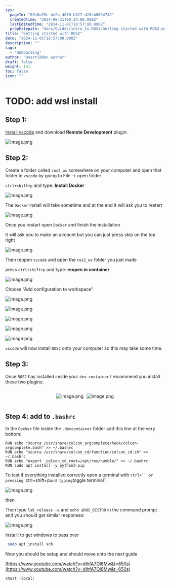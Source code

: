 ```yaml
---
sys:
  pageId: "89e0a78c-4e2b-4070-b327-d28cb0694742"
  createdTime: "2024-08-21T00:24:00.000Z"
  lastEditedTime: "2024-11-01T18:57:00.000Z"
  propFilepath: "docs/Guides/intro_to_ROS2/Getting started with ROS2.md"
title: "Getting started with ROS2"
date: "2024-11-01T18:57:00.000Z"
description: ""
tags:
  - "Onboarding"
author: "Overridden author"
draft: false
weight: 141
toc: false
icon: ""
---
```


# TODO: add wsl install

## Step 1:

[Install vscode](https://code.visualstudio.com/download) and download **Remote Development** plugin:

![image.png](https://prod-files-secure.s3.us-west-2.amazonaws.com/d518164a-d88e-44d1-a4ee-3adb3bd8bce0/efb52993-1881-4a40-b95e-6f020334f022/image.png?X-Amz-Algorithm=AWS4-HMAC-SHA256&X-Amz-Content-Sha256=UNSIGNED-PAYLOAD&X-Amz-Credential=ASIAZI2LB466ZWYSQBCL%2F20250315%2Fus-west-2%2Fs3%2Faws4_request&X-Amz-Date=20250315T100728Z&X-Amz-Expires=3600&X-Amz-Security-Token=IQoJb3JpZ2luX2VjELr%2F%2F%2F%2F%2F%2F%2F%2F%2F%2FwEaCXVzLXdlc3QtMiJHMEUCIB24e34roXrZ8RMjLHVDssqv%2FxMqAhDZWXJUBX%2BlXU03AiEA8oFZe0mHJTY3X1j3OiYBKEAYZyxyo7HiMho0pHwHQXMq%2FwMIExAAGgw2Mzc0MjMxODM4MDUiDKPFushnzCFRSHni%2ByrcA23XBps83PiyCPHI0eKoepO3FIM1UjEZHbG2LiqKeJ8PZmoJKwLSsPqd8yHJt8ZtqdMvUSTKE6rPHowL32wqVtjV4sllomV17PnfbLFAsqSkyx7yrG9A7APVjLPf9SDLmq6%2BJKsnSwhIDfQ3fxuIhOJ4QunAL5y8G6uHxPEjfQP3TRy51o5KpLQVW8OQUzdQ67lTY%2F%2Bz1Ciw29BUSmtH0Pa50kXye0ZORZ%2FkFEA1ypNQOX9Gy3oNNHPbNFynSN7ZlukSH7ekveLjHDQogkqCDmzGz3a2JjDZxxB8nQnrsXViZNaQ8YJwoZw6ffH%2BkZL4tkVF3VKfb%2FJokUbJ63iWJqCKrvYtf%2FnW7TVUvosvW0E%2FM1z%2FUrTevpvdPgx%2BzsRl9ZDdL%2Fv1icqaAF1bYXnYKQkKM2iS4m90af56%2BHUHkVD1Cd6yOCvPuUOAwc4GK5q3pYbnxgpv4kTn5%2FbVogUc2hTYKyppQeUHH2%2BUNhycIiLyM9TBzWz93kogvGe8vmpZDgYxquKp3NG9ciMfuHIUsfaRpKCXWaAq6xfLaoq97ftwt8Q83ymwkv%2Ba5%2BJvXGSIQUX0qFU0PRMzpSX3jZT5tCDQB%2FQCrVAzeR4OjDJAaCa3ONT4DtzwZ1%2Fi7lcSMOaW1b4GOqUB%2Bdjy1SCdREYRi6bg1rpaP0VEpvsH%2FKF1eWCPleQaSRgXNPk8ga9rhexU%2BG2LJ%2FvvcF9zi%2Bp0fXpRE6JdRfP18FRFen6P6QeRTVUg0HCQ9STsopXJdhPwTAooT5%2BHtF7FiNRnhDsrLjMwMGrUuX2JaRetzgGKxQI8hNQWywBE%2F6b%2F9ipGRVj%2BMEw2ZM6gujJvnNh1xbTNT5%2FcvVphGPOUDX4g%2BIOw&X-Amz-Signature=bdc4f3364773bcb5f9f709d79ca979e46554af7143bdf64076975f2e6e8edfaf&X-Amz-SignedHeaders=host&x-id=GetObject)

## Step 2:

Create a folder called `ros2_ws` somewhere on your computer and open that folder in `vscode` by going to File → open folder 

`ctrl+shift+p` and type: **Install Docker**

![image.png](https://prod-files-secure.s3.us-west-2.amazonaws.com/d518164a-d88e-44d1-a4ee-3adb3bd8bce0/2269dc0e-1cd5-47ff-bceb-c04ad9b2eab0/image.png?X-Amz-Algorithm=AWS4-HMAC-SHA256&X-Amz-Content-Sha256=UNSIGNED-PAYLOAD&X-Amz-Credential=ASIAZI2LB466ZWYSQBCL%2F20250315%2Fus-west-2%2Fs3%2Faws4_request&X-Amz-Date=20250315T100728Z&X-Amz-Expires=3600&X-Amz-Security-Token=IQoJb3JpZ2luX2VjELr%2F%2F%2F%2F%2F%2F%2F%2F%2F%2FwEaCXVzLXdlc3QtMiJHMEUCIB24e34roXrZ8RMjLHVDssqv%2FxMqAhDZWXJUBX%2BlXU03AiEA8oFZe0mHJTY3X1j3OiYBKEAYZyxyo7HiMho0pHwHQXMq%2FwMIExAAGgw2Mzc0MjMxODM4MDUiDKPFushnzCFRSHni%2ByrcA23XBps83PiyCPHI0eKoepO3FIM1UjEZHbG2LiqKeJ8PZmoJKwLSsPqd8yHJt8ZtqdMvUSTKE6rPHowL32wqVtjV4sllomV17PnfbLFAsqSkyx7yrG9A7APVjLPf9SDLmq6%2BJKsnSwhIDfQ3fxuIhOJ4QunAL5y8G6uHxPEjfQP3TRy51o5KpLQVW8OQUzdQ67lTY%2F%2Bz1Ciw29BUSmtH0Pa50kXye0ZORZ%2FkFEA1ypNQOX9Gy3oNNHPbNFynSN7ZlukSH7ekveLjHDQogkqCDmzGz3a2JjDZxxB8nQnrsXViZNaQ8YJwoZw6ffH%2BkZL4tkVF3VKfb%2FJokUbJ63iWJqCKrvYtf%2FnW7TVUvosvW0E%2FM1z%2FUrTevpvdPgx%2BzsRl9ZDdL%2Fv1icqaAF1bYXnYKQkKM2iS4m90af56%2BHUHkVD1Cd6yOCvPuUOAwc4GK5q3pYbnxgpv4kTn5%2FbVogUc2hTYKyppQeUHH2%2BUNhycIiLyM9TBzWz93kogvGe8vmpZDgYxquKp3NG9ciMfuHIUsfaRpKCXWaAq6xfLaoq97ftwt8Q83ymwkv%2Ba5%2BJvXGSIQUX0qFU0PRMzpSX3jZT5tCDQB%2FQCrVAzeR4OjDJAaCa3ONT4DtzwZ1%2Fi7lcSMOaW1b4GOqUB%2Bdjy1SCdREYRi6bg1rpaP0VEpvsH%2FKF1eWCPleQaSRgXNPk8ga9rhexU%2BG2LJ%2FvvcF9zi%2Bp0fXpRE6JdRfP18FRFen6P6QeRTVUg0HCQ9STsopXJdhPwTAooT5%2BHtF7FiNRnhDsrLjMwMGrUuX2JaRetzgGKxQI8hNQWywBE%2F6b%2F9ipGRVj%2BMEw2ZM6gujJvnNh1xbTNT5%2FcvVphGPOUDX4g%2BIOw&X-Amz-Signature=da19c329dc8fe8d71ae946ab03aac02c783d3f9196d1ed9cb65176b9329f495b&X-Amz-SignedHeaders=host&x-id=GetObject)

The `Docker` install will take sometime and at the end it will ask you to restart

![image.png](https://prod-files-secure.s3.us-west-2.amazonaws.com/d518164a-d88e-44d1-a4ee-3adb3bd8bce0/ed233f78-be33-4b1f-b89c-9c346c0e961e/image.png?X-Amz-Algorithm=AWS4-HMAC-SHA256&X-Amz-Content-Sha256=UNSIGNED-PAYLOAD&X-Amz-Credential=ASIAZI2LB466ZWYSQBCL%2F20250315%2Fus-west-2%2Fs3%2Faws4_request&X-Amz-Date=20250315T100728Z&X-Amz-Expires=3600&X-Amz-Security-Token=IQoJb3JpZ2luX2VjELr%2F%2F%2F%2F%2F%2F%2F%2F%2F%2FwEaCXVzLXdlc3QtMiJHMEUCIB24e34roXrZ8RMjLHVDssqv%2FxMqAhDZWXJUBX%2BlXU03AiEA8oFZe0mHJTY3X1j3OiYBKEAYZyxyo7HiMho0pHwHQXMq%2FwMIExAAGgw2Mzc0MjMxODM4MDUiDKPFushnzCFRSHni%2ByrcA23XBps83PiyCPHI0eKoepO3FIM1UjEZHbG2LiqKeJ8PZmoJKwLSsPqd8yHJt8ZtqdMvUSTKE6rPHowL32wqVtjV4sllomV17PnfbLFAsqSkyx7yrG9A7APVjLPf9SDLmq6%2BJKsnSwhIDfQ3fxuIhOJ4QunAL5y8G6uHxPEjfQP3TRy51o5KpLQVW8OQUzdQ67lTY%2F%2Bz1Ciw29BUSmtH0Pa50kXye0ZORZ%2FkFEA1ypNQOX9Gy3oNNHPbNFynSN7ZlukSH7ekveLjHDQogkqCDmzGz3a2JjDZxxB8nQnrsXViZNaQ8YJwoZw6ffH%2BkZL4tkVF3VKfb%2FJokUbJ63iWJqCKrvYtf%2FnW7TVUvosvW0E%2FM1z%2FUrTevpvdPgx%2BzsRl9ZDdL%2Fv1icqaAF1bYXnYKQkKM2iS4m90af56%2BHUHkVD1Cd6yOCvPuUOAwc4GK5q3pYbnxgpv4kTn5%2FbVogUc2hTYKyppQeUHH2%2BUNhycIiLyM9TBzWz93kogvGe8vmpZDgYxquKp3NG9ciMfuHIUsfaRpKCXWaAq6xfLaoq97ftwt8Q83ymwkv%2Ba5%2BJvXGSIQUX0qFU0PRMzpSX3jZT5tCDQB%2FQCrVAzeR4OjDJAaCa3ONT4DtzwZ1%2Fi7lcSMOaW1b4GOqUB%2Bdjy1SCdREYRi6bg1rpaP0VEpvsH%2FKF1eWCPleQaSRgXNPk8ga9rhexU%2BG2LJ%2FvvcF9zi%2Bp0fXpRE6JdRfP18FRFen6P6QeRTVUg0HCQ9STsopXJdhPwTAooT5%2BHtF7FiNRnhDsrLjMwMGrUuX2JaRetzgGKxQI8hNQWywBE%2F6b%2F9ipGRVj%2BMEw2ZM6gujJvnNh1xbTNT5%2FcvVphGPOUDX4g%2BIOw&X-Amz-Signature=ffe9ab7294ba808b044783584a71d04dbf96853a5d2c2e23cdff54c05b356005&X-Amz-SignedHeaders=host&x-id=GetObject)

Once you restart open `Docker` and finish the installation

It will ask you to make an account but you can just press skip on the top right

![image.png](https://prod-files-secure.s3.us-west-2.amazonaws.com/d518164a-d88e-44d1-a4ee-3adb3bd8bce0/21010ad9-1659-4fd9-9f59-9932a09b2a3d/image.png?X-Amz-Algorithm=AWS4-HMAC-SHA256&X-Amz-Content-Sha256=UNSIGNED-PAYLOAD&X-Amz-Credential=ASIAZI2LB466ZWYSQBCL%2F20250315%2Fus-west-2%2Fs3%2Faws4_request&X-Amz-Date=20250315T100728Z&X-Amz-Expires=3600&X-Amz-Security-Token=IQoJb3JpZ2luX2VjELr%2F%2F%2F%2F%2F%2F%2F%2F%2F%2FwEaCXVzLXdlc3QtMiJHMEUCIB24e34roXrZ8RMjLHVDssqv%2FxMqAhDZWXJUBX%2BlXU03AiEA8oFZe0mHJTY3X1j3OiYBKEAYZyxyo7HiMho0pHwHQXMq%2FwMIExAAGgw2Mzc0MjMxODM4MDUiDKPFushnzCFRSHni%2ByrcA23XBps83PiyCPHI0eKoepO3FIM1UjEZHbG2LiqKeJ8PZmoJKwLSsPqd8yHJt8ZtqdMvUSTKE6rPHowL32wqVtjV4sllomV17PnfbLFAsqSkyx7yrG9A7APVjLPf9SDLmq6%2BJKsnSwhIDfQ3fxuIhOJ4QunAL5y8G6uHxPEjfQP3TRy51o5KpLQVW8OQUzdQ67lTY%2F%2Bz1Ciw29BUSmtH0Pa50kXye0ZORZ%2FkFEA1ypNQOX9Gy3oNNHPbNFynSN7ZlukSH7ekveLjHDQogkqCDmzGz3a2JjDZxxB8nQnrsXViZNaQ8YJwoZw6ffH%2BkZL4tkVF3VKfb%2FJokUbJ63iWJqCKrvYtf%2FnW7TVUvosvW0E%2FM1z%2FUrTevpvdPgx%2BzsRl9ZDdL%2Fv1icqaAF1bYXnYKQkKM2iS4m90af56%2BHUHkVD1Cd6yOCvPuUOAwc4GK5q3pYbnxgpv4kTn5%2FbVogUc2hTYKyppQeUHH2%2BUNhycIiLyM9TBzWz93kogvGe8vmpZDgYxquKp3NG9ciMfuHIUsfaRpKCXWaAq6xfLaoq97ftwt8Q83ymwkv%2Ba5%2BJvXGSIQUX0qFU0PRMzpSX3jZT5tCDQB%2FQCrVAzeR4OjDJAaCa3ONT4DtzwZ1%2Fi7lcSMOaW1b4GOqUB%2Bdjy1SCdREYRi6bg1rpaP0VEpvsH%2FKF1eWCPleQaSRgXNPk8ga9rhexU%2BG2LJ%2FvvcF9zi%2Bp0fXpRE6JdRfP18FRFen6P6QeRTVUg0HCQ9STsopXJdhPwTAooT5%2BHtF7FiNRnhDsrLjMwMGrUuX2JaRetzgGKxQI8hNQWywBE%2F6b%2F9ipGRVj%2BMEw2ZM6gujJvnNh1xbTNT5%2FcvVphGPOUDX4g%2BIOw&X-Amz-Signature=e8f1e2d3a112cec0bfca817033fa67090ab2c461e3b93814840656ea83e9c8ca&X-Amz-SignedHeaders=host&x-id=GetObject)

Then reopen `vscode` and open the `ros2_ws` folder you just made

press `ctrl+shift+p` and type: **reopen in container**

![image.png](https://prod-files-secure.s3.us-west-2.amazonaws.com/d518164a-d88e-44d1-a4ee-3adb3bd8bce0/4e93b8c2-41ad-488c-8095-c74205196118/image.png?X-Amz-Algorithm=AWS4-HMAC-SHA256&X-Amz-Content-Sha256=UNSIGNED-PAYLOAD&X-Amz-Credential=ASIAZI2LB466ZWYSQBCL%2F20250315%2Fus-west-2%2Fs3%2Faws4_request&X-Amz-Date=20250315T100728Z&X-Amz-Expires=3600&X-Amz-Security-Token=IQoJb3JpZ2luX2VjELr%2F%2F%2F%2F%2F%2F%2F%2F%2F%2FwEaCXVzLXdlc3QtMiJHMEUCIB24e34roXrZ8RMjLHVDssqv%2FxMqAhDZWXJUBX%2BlXU03AiEA8oFZe0mHJTY3X1j3OiYBKEAYZyxyo7HiMho0pHwHQXMq%2FwMIExAAGgw2Mzc0MjMxODM4MDUiDKPFushnzCFRSHni%2ByrcA23XBps83PiyCPHI0eKoepO3FIM1UjEZHbG2LiqKeJ8PZmoJKwLSsPqd8yHJt8ZtqdMvUSTKE6rPHowL32wqVtjV4sllomV17PnfbLFAsqSkyx7yrG9A7APVjLPf9SDLmq6%2BJKsnSwhIDfQ3fxuIhOJ4QunAL5y8G6uHxPEjfQP3TRy51o5KpLQVW8OQUzdQ67lTY%2F%2Bz1Ciw29BUSmtH0Pa50kXye0ZORZ%2FkFEA1ypNQOX9Gy3oNNHPbNFynSN7ZlukSH7ekveLjHDQogkqCDmzGz3a2JjDZxxB8nQnrsXViZNaQ8YJwoZw6ffH%2BkZL4tkVF3VKfb%2FJokUbJ63iWJqCKrvYtf%2FnW7TVUvosvW0E%2FM1z%2FUrTevpvdPgx%2BzsRl9ZDdL%2Fv1icqaAF1bYXnYKQkKM2iS4m90af56%2BHUHkVD1Cd6yOCvPuUOAwc4GK5q3pYbnxgpv4kTn5%2FbVogUc2hTYKyppQeUHH2%2BUNhycIiLyM9TBzWz93kogvGe8vmpZDgYxquKp3NG9ciMfuHIUsfaRpKCXWaAq6xfLaoq97ftwt8Q83ymwkv%2Ba5%2BJvXGSIQUX0qFU0PRMzpSX3jZT5tCDQB%2FQCrVAzeR4OjDJAaCa3ONT4DtzwZ1%2Fi7lcSMOaW1b4GOqUB%2Bdjy1SCdREYRi6bg1rpaP0VEpvsH%2FKF1eWCPleQaSRgXNPk8ga9rhexU%2BG2LJ%2FvvcF9zi%2Bp0fXpRE6JdRfP18FRFen6P6QeRTVUg0HCQ9STsopXJdhPwTAooT5%2BHtF7FiNRnhDsrLjMwMGrUuX2JaRetzgGKxQI8hNQWywBE%2F6b%2F9ipGRVj%2BMEw2ZM6gujJvnNh1xbTNT5%2FcvVphGPOUDX4g%2BIOw&X-Amz-Signature=78b131ade07acc68732294138b4460acd3b9daf0cf0953ed5b3be45b132be3c1&X-Amz-SignedHeaders=host&x-id=GetObject)

Choose “Add configuration to workspace”

![image.png](https://prod-files-secure.s3.us-west-2.amazonaws.com/d518164a-d88e-44d1-a4ee-3adb3bd8bce0/9560b282-5060-4989-ba37-97e7b2c22476/image.png?X-Amz-Algorithm=AWS4-HMAC-SHA256&X-Amz-Content-Sha256=UNSIGNED-PAYLOAD&X-Amz-Credential=ASIAZI2LB466ZWYSQBCL%2F20250315%2Fus-west-2%2Fs3%2Faws4_request&X-Amz-Date=20250315T100728Z&X-Amz-Expires=3600&X-Amz-Security-Token=IQoJb3JpZ2luX2VjELr%2F%2F%2F%2F%2F%2F%2F%2F%2F%2FwEaCXVzLXdlc3QtMiJHMEUCIB24e34roXrZ8RMjLHVDssqv%2FxMqAhDZWXJUBX%2BlXU03AiEA8oFZe0mHJTY3X1j3OiYBKEAYZyxyo7HiMho0pHwHQXMq%2FwMIExAAGgw2Mzc0MjMxODM4MDUiDKPFushnzCFRSHni%2ByrcA23XBps83PiyCPHI0eKoepO3FIM1UjEZHbG2LiqKeJ8PZmoJKwLSsPqd8yHJt8ZtqdMvUSTKE6rPHowL32wqVtjV4sllomV17PnfbLFAsqSkyx7yrG9A7APVjLPf9SDLmq6%2BJKsnSwhIDfQ3fxuIhOJ4QunAL5y8G6uHxPEjfQP3TRy51o5KpLQVW8OQUzdQ67lTY%2F%2Bz1Ciw29BUSmtH0Pa50kXye0ZORZ%2FkFEA1ypNQOX9Gy3oNNHPbNFynSN7ZlukSH7ekveLjHDQogkqCDmzGz3a2JjDZxxB8nQnrsXViZNaQ8YJwoZw6ffH%2BkZL4tkVF3VKfb%2FJokUbJ63iWJqCKrvYtf%2FnW7TVUvosvW0E%2FM1z%2FUrTevpvdPgx%2BzsRl9ZDdL%2Fv1icqaAF1bYXnYKQkKM2iS4m90af56%2BHUHkVD1Cd6yOCvPuUOAwc4GK5q3pYbnxgpv4kTn5%2FbVogUc2hTYKyppQeUHH2%2BUNhycIiLyM9TBzWz93kogvGe8vmpZDgYxquKp3NG9ciMfuHIUsfaRpKCXWaAq6xfLaoq97ftwt8Q83ymwkv%2Ba5%2BJvXGSIQUX0qFU0PRMzpSX3jZT5tCDQB%2FQCrVAzeR4OjDJAaCa3ONT4DtzwZ1%2Fi7lcSMOaW1b4GOqUB%2Bdjy1SCdREYRi6bg1rpaP0VEpvsH%2FKF1eWCPleQaSRgXNPk8ga9rhexU%2BG2LJ%2FvvcF9zi%2Bp0fXpRE6JdRfP18FRFen6P6QeRTVUg0HCQ9STsopXJdhPwTAooT5%2BHtF7FiNRnhDsrLjMwMGrUuX2JaRetzgGKxQI8hNQWywBE%2F6b%2F9ipGRVj%2BMEw2ZM6gujJvnNh1xbTNT5%2FcvVphGPOUDX4g%2BIOw&X-Amz-Signature=326171c0f1410b1e94235d587ee8cf42465f5e2cceb32efda304515b0773447e&X-Amz-SignedHeaders=host&x-id=GetObject)

![image.png](https://prod-files-secure.s3.us-west-2.amazonaws.com/d518164a-d88e-44d1-a4ee-3adb3bd8bce0/2ee63f81-886b-48e8-a553-dc6e5eac99e4/image.png?X-Amz-Algorithm=AWS4-HMAC-SHA256&X-Amz-Content-Sha256=UNSIGNED-PAYLOAD&X-Amz-Credential=ASIAZI2LB466ZWYSQBCL%2F20250315%2Fus-west-2%2Fs3%2Faws4_request&X-Amz-Date=20250315T100728Z&X-Amz-Expires=3600&X-Amz-Security-Token=IQoJb3JpZ2luX2VjELr%2F%2F%2F%2F%2F%2F%2F%2F%2F%2FwEaCXVzLXdlc3QtMiJHMEUCIB24e34roXrZ8RMjLHVDssqv%2FxMqAhDZWXJUBX%2BlXU03AiEA8oFZe0mHJTY3X1j3OiYBKEAYZyxyo7HiMho0pHwHQXMq%2FwMIExAAGgw2Mzc0MjMxODM4MDUiDKPFushnzCFRSHni%2ByrcA23XBps83PiyCPHI0eKoepO3FIM1UjEZHbG2LiqKeJ8PZmoJKwLSsPqd8yHJt8ZtqdMvUSTKE6rPHowL32wqVtjV4sllomV17PnfbLFAsqSkyx7yrG9A7APVjLPf9SDLmq6%2BJKsnSwhIDfQ3fxuIhOJ4QunAL5y8G6uHxPEjfQP3TRy51o5KpLQVW8OQUzdQ67lTY%2F%2Bz1Ciw29BUSmtH0Pa50kXye0ZORZ%2FkFEA1ypNQOX9Gy3oNNHPbNFynSN7ZlukSH7ekveLjHDQogkqCDmzGz3a2JjDZxxB8nQnrsXViZNaQ8YJwoZw6ffH%2BkZL4tkVF3VKfb%2FJokUbJ63iWJqCKrvYtf%2FnW7TVUvosvW0E%2FM1z%2FUrTevpvdPgx%2BzsRl9ZDdL%2Fv1icqaAF1bYXnYKQkKM2iS4m90af56%2BHUHkVD1Cd6yOCvPuUOAwc4GK5q3pYbnxgpv4kTn5%2FbVogUc2hTYKyppQeUHH2%2BUNhycIiLyM9TBzWz93kogvGe8vmpZDgYxquKp3NG9ciMfuHIUsfaRpKCXWaAq6xfLaoq97ftwt8Q83ymwkv%2Ba5%2BJvXGSIQUX0qFU0PRMzpSX3jZT5tCDQB%2FQCrVAzeR4OjDJAaCa3ONT4DtzwZ1%2Fi7lcSMOaW1b4GOqUB%2Bdjy1SCdREYRi6bg1rpaP0VEpvsH%2FKF1eWCPleQaSRgXNPk8ga9rhexU%2BG2LJ%2FvvcF9zi%2Bp0fXpRE6JdRfP18FRFen6P6QeRTVUg0HCQ9STsopXJdhPwTAooT5%2BHtF7FiNRnhDsrLjMwMGrUuX2JaRetzgGKxQI8hNQWywBE%2F6b%2F9ipGRVj%2BMEw2ZM6gujJvnNh1xbTNT5%2FcvVphGPOUDX4g%2BIOw&X-Amz-Signature=251a81d02f52be7a8a530797e87d61b7d37784fb18d4271c27bbe378065fc0a8&X-Amz-SignedHeaders=host&x-id=GetObject)

![image.png](https://prod-files-secure.s3.us-west-2.amazonaws.com/d518164a-d88e-44d1-a4ee-3adb3bd8bce0/ae1580b2-b048-407e-aed9-b584224a7a04/image.png?X-Amz-Algorithm=AWS4-HMAC-SHA256&X-Amz-Content-Sha256=UNSIGNED-PAYLOAD&X-Amz-Credential=ASIAZI2LB466ZWYSQBCL%2F20250315%2Fus-west-2%2Fs3%2Faws4_request&X-Amz-Date=20250315T100728Z&X-Amz-Expires=3600&X-Amz-Security-Token=IQoJb3JpZ2luX2VjELr%2F%2F%2F%2F%2F%2F%2F%2F%2F%2FwEaCXVzLXdlc3QtMiJHMEUCIB24e34roXrZ8RMjLHVDssqv%2FxMqAhDZWXJUBX%2BlXU03AiEA8oFZe0mHJTY3X1j3OiYBKEAYZyxyo7HiMho0pHwHQXMq%2FwMIExAAGgw2Mzc0MjMxODM4MDUiDKPFushnzCFRSHni%2ByrcA23XBps83PiyCPHI0eKoepO3FIM1UjEZHbG2LiqKeJ8PZmoJKwLSsPqd8yHJt8ZtqdMvUSTKE6rPHowL32wqVtjV4sllomV17PnfbLFAsqSkyx7yrG9A7APVjLPf9SDLmq6%2BJKsnSwhIDfQ3fxuIhOJ4QunAL5y8G6uHxPEjfQP3TRy51o5KpLQVW8OQUzdQ67lTY%2F%2Bz1Ciw29BUSmtH0Pa50kXye0ZORZ%2FkFEA1ypNQOX9Gy3oNNHPbNFynSN7ZlukSH7ekveLjHDQogkqCDmzGz3a2JjDZxxB8nQnrsXViZNaQ8YJwoZw6ffH%2BkZL4tkVF3VKfb%2FJokUbJ63iWJqCKrvYtf%2FnW7TVUvosvW0E%2FM1z%2FUrTevpvdPgx%2BzsRl9ZDdL%2Fv1icqaAF1bYXnYKQkKM2iS4m90af56%2BHUHkVD1Cd6yOCvPuUOAwc4GK5q3pYbnxgpv4kTn5%2FbVogUc2hTYKyppQeUHH2%2BUNhycIiLyM9TBzWz93kogvGe8vmpZDgYxquKp3NG9ciMfuHIUsfaRpKCXWaAq6xfLaoq97ftwt8Q83ymwkv%2Ba5%2BJvXGSIQUX0qFU0PRMzpSX3jZT5tCDQB%2FQCrVAzeR4OjDJAaCa3ONT4DtzwZ1%2Fi7lcSMOaW1b4GOqUB%2Bdjy1SCdREYRi6bg1rpaP0VEpvsH%2FKF1eWCPleQaSRgXNPk8ga9rhexU%2BG2LJ%2FvvcF9zi%2Bp0fXpRE6JdRfP18FRFen6P6QeRTVUg0HCQ9STsopXJdhPwTAooT5%2BHtF7FiNRnhDsrLjMwMGrUuX2JaRetzgGKxQI8hNQWywBE%2F6b%2F9ipGRVj%2BMEw2ZM6gujJvnNh1xbTNT5%2FcvVphGPOUDX4g%2BIOw&X-Amz-Signature=b86d27faffe825107ef23e7b1278783d71ad20154bf62a23b2555899d25e5803&X-Amz-SignedHeaders=host&x-id=GetObject)

![image.png](https://prod-files-secure.s3.us-west-2.amazonaws.com/d518164a-d88e-44d1-a4ee-3adb3bd8bce0/53255b28-f75e-430f-b9e3-c0ac8577e42b/image.png?X-Amz-Algorithm=AWS4-HMAC-SHA256&X-Amz-Content-Sha256=UNSIGNED-PAYLOAD&X-Amz-Credential=ASIAZI2LB466ZWYSQBCL%2F20250315%2Fus-west-2%2Fs3%2Faws4_request&X-Amz-Date=20250315T100728Z&X-Amz-Expires=3600&X-Amz-Security-Token=IQoJb3JpZ2luX2VjELr%2F%2F%2F%2F%2F%2F%2F%2F%2F%2FwEaCXVzLXdlc3QtMiJHMEUCIB24e34roXrZ8RMjLHVDssqv%2FxMqAhDZWXJUBX%2BlXU03AiEA8oFZe0mHJTY3X1j3OiYBKEAYZyxyo7HiMho0pHwHQXMq%2FwMIExAAGgw2Mzc0MjMxODM4MDUiDKPFushnzCFRSHni%2ByrcA23XBps83PiyCPHI0eKoepO3FIM1UjEZHbG2LiqKeJ8PZmoJKwLSsPqd8yHJt8ZtqdMvUSTKE6rPHowL32wqVtjV4sllomV17PnfbLFAsqSkyx7yrG9A7APVjLPf9SDLmq6%2BJKsnSwhIDfQ3fxuIhOJ4QunAL5y8G6uHxPEjfQP3TRy51o5KpLQVW8OQUzdQ67lTY%2F%2Bz1Ciw29BUSmtH0Pa50kXye0ZORZ%2FkFEA1ypNQOX9Gy3oNNHPbNFynSN7ZlukSH7ekveLjHDQogkqCDmzGz3a2JjDZxxB8nQnrsXViZNaQ8YJwoZw6ffH%2BkZL4tkVF3VKfb%2FJokUbJ63iWJqCKrvYtf%2FnW7TVUvosvW0E%2FM1z%2FUrTevpvdPgx%2BzsRl9ZDdL%2Fv1icqaAF1bYXnYKQkKM2iS4m90af56%2BHUHkVD1Cd6yOCvPuUOAwc4GK5q3pYbnxgpv4kTn5%2FbVogUc2hTYKyppQeUHH2%2BUNhycIiLyM9TBzWz93kogvGe8vmpZDgYxquKp3NG9ciMfuHIUsfaRpKCXWaAq6xfLaoq97ftwt8Q83ymwkv%2Ba5%2BJvXGSIQUX0qFU0PRMzpSX3jZT5tCDQB%2FQCrVAzeR4OjDJAaCa3ONT4DtzwZ1%2Fi7lcSMOaW1b4GOqUB%2Bdjy1SCdREYRi6bg1rpaP0VEpvsH%2FKF1eWCPleQaSRgXNPk8ga9rhexU%2BG2LJ%2FvvcF9zi%2Bp0fXpRE6JdRfP18FRFen6P6QeRTVUg0HCQ9STsopXJdhPwTAooT5%2BHtF7FiNRnhDsrLjMwMGrUuX2JaRetzgGKxQI8hNQWywBE%2F6b%2F9ipGRVj%2BMEw2ZM6gujJvnNh1xbTNT5%2FcvVphGPOUDX4g%2BIOw&X-Amz-Signature=56c13bb1ed4ffd8acb519172121e8c3cbafedfd785f9a4f9168d551e7bb9011b&X-Amz-SignedHeaders=host&x-id=GetObject)

![image.png](https://prod-files-secure.s3.us-west-2.amazonaws.com/d518164a-d88e-44d1-a4ee-3adb3bd8bce0/7c562767-5af9-4ffb-97d1-327bcdf4ee00/image.png?X-Amz-Algorithm=AWS4-HMAC-SHA256&X-Amz-Content-Sha256=UNSIGNED-PAYLOAD&X-Amz-Credential=ASIAZI2LB466ZWYSQBCL%2F20250315%2Fus-west-2%2Fs3%2Faws4_request&X-Amz-Date=20250315T100728Z&X-Amz-Expires=3600&X-Amz-Security-Token=IQoJb3JpZ2luX2VjELr%2F%2F%2F%2F%2F%2F%2F%2F%2F%2FwEaCXVzLXdlc3QtMiJHMEUCIB24e34roXrZ8RMjLHVDssqv%2FxMqAhDZWXJUBX%2BlXU03AiEA8oFZe0mHJTY3X1j3OiYBKEAYZyxyo7HiMho0pHwHQXMq%2FwMIExAAGgw2Mzc0MjMxODM4MDUiDKPFushnzCFRSHni%2ByrcA23XBps83PiyCPHI0eKoepO3FIM1UjEZHbG2LiqKeJ8PZmoJKwLSsPqd8yHJt8ZtqdMvUSTKE6rPHowL32wqVtjV4sllomV17PnfbLFAsqSkyx7yrG9A7APVjLPf9SDLmq6%2BJKsnSwhIDfQ3fxuIhOJ4QunAL5y8G6uHxPEjfQP3TRy51o5KpLQVW8OQUzdQ67lTY%2F%2Bz1Ciw29BUSmtH0Pa50kXye0ZORZ%2FkFEA1ypNQOX9Gy3oNNHPbNFynSN7ZlukSH7ekveLjHDQogkqCDmzGz3a2JjDZxxB8nQnrsXViZNaQ8YJwoZw6ffH%2BkZL4tkVF3VKfb%2FJokUbJ63iWJqCKrvYtf%2FnW7TVUvosvW0E%2FM1z%2FUrTevpvdPgx%2BzsRl9ZDdL%2Fv1icqaAF1bYXnYKQkKM2iS4m90af56%2BHUHkVD1Cd6yOCvPuUOAwc4GK5q3pYbnxgpv4kTn5%2FbVogUc2hTYKyppQeUHH2%2BUNhycIiLyM9TBzWz93kogvGe8vmpZDgYxquKp3NG9ciMfuHIUsfaRpKCXWaAq6xfLaoq97ftwt8Q83ymwkv%2Ba5%2BJvXGSIQUX0qFU0PRMzpSX3jZT5tCDQB%2FQCrVAzeR4OjDJAaCa3ONT4DtzwZ1%2Fi7lcSMOaW1b4GOqUB%2Bdjy1SCdREYRi6bg1rpaP0VEpvsH%2FKF1eWCPleQaSRgXNPk8ga9rhexU%2BG2LJ%2FvvcF9zi%2Bp0fXpRE6JdRfP18FRFen6P6QeRTVUg0HCQ9STsopXJdhPwTAooT5%2BHtF7FiNRnhDsrLjMwMGrUuX2JaRetzgGKxQI8hNQWywBE%2F6b%2F9ipGRVj%2BMEw2ZM6gujJvnNh1xbTNT5%2FcvVphGPOUDX4g%2BIOw&X-Amz-Signature=b72a27d38edbf4dd7c26a16d153f9638dcb9f5a664fa65beedc525ddbed97555&X-Amz-SignedHeaders=host&x-id=GetObject)

`vscode` will now install `ROS2` onto your computer so this may take some time.

## Step 3:

Once `ROS2` has installed inside your `dev-container` I recommend you install these two plugins:

<div style="display: flex;flex-direction: row; column-gap:10px; max-width: 630px;justify-content: center;">
<div>

![image.png](https://prod-files-secure.s3.us-west-2.amazonaws.com/d518164a-d88e-44d1-a4ee-3adb3bd8bce0/3fc3d550-5a54-4ba1-ba6b-faa01cdb7369/image.png?X-Amz-Algorithm=AWS4-HMAC-SHA256&X-Amz-Content-Sha256=UNSIGNED-PAYLOAD&X-Amz-Credential=ASIAZI2LB466RO56CENP%2F20250315%2Fus-west-2%2Fs3%2Faws4_request&X-Amz-Date=20250315T100729Z&X-Amz-Expires=3600&X-Amz-Security-Token=IQoJb3JpZ2luX2VjELj%2F%2F%2F%2F%2F%2F%2F%2F%2F%2FwEaCXVzLXdlc3QtMiJIMEYCIQC8rUo9f23hEHtmfEdX81GRTpXRqOa%2FArt9gTP0kf6VsAIhALJlKPtw1zKP%2FU6ni6jxGLmAv1w%2Fw29tVL%2BW9XsEaQu9Kv8DCBEQABoMNjM3NDIzMTgzODA1IgyjcBJRDGLhV57vFhQq3AMXpJlB1JPtkIU3NlMPNrzKwGwsQz80NP7oxpXXK%2BE4MmdZVpBtfjHTGfdMHVAzEMru6x9yFzjDH9vqkWmaWyf9G20khmPDvtEb3dSmRVBJuF8s2ZA2apr5lf%2FRRG%2BZ317pozRrubm7smQy01D%2BMkFnGvGCEN5kcpWe5XNrWkgDWO8Ujcjevn7JIJNnAqOadkR1Nim0iFAF5HKhjdxpXeXrflyr9xQBbeG56mDjPON%2BM3sNPOCwf13cTuy8ek%2B41Po%2FV5bJKpn%2BvYtd2SZ%2FUv%2BLLuRyEaIxAbJBaI4Mcaj1c4zy6KBxqthbLIKEW8Xf5K32RPNNcfUQf51AwwOJDfRe6L0ykrKb0kH9hGbrRHaT5INaUSuRFp09g8GE956mqQTVAXbFxvdzhoN9zQP3m2cItKoKtTT33wzUEHuHd6CIrhHM5mG8Nwpw9HJq5he7svz2wmZwDRIg8UYwiV%2BqB37szmQ3a9D6QZWMiXKxC0fzKdkwfiqPlEPk1fSERYo2blITwgx0yVcgNVU9lBIK2ZY1VZruNvr5Svpf%2FffF0lN5A9oN%2Fl7YWKlztfiBgPQcjOd7UEwpSwqlUYkc%2BhkHBy5hXgQULsdVdsgl9Ba3pOnXS6jctb%2FyOjOBh4w2fjD04dS%2BBjqkAW4iBaH3AhxKBN2HggQFxgj5UtOFe73pqPfPZUpiHk4y4prkBopYqa9p669xZ5AjSRKQNA4AhP%2BGJFc1RO8IH9JYLix706urdJDSVlaqRSZ%2B8FdiF9lCDtFlMipdBk1KmCbUPX%2BtyDZUPMpQkZyKjETUPz%2BsZMEhmrMirchSd7fc1LL1YMjKyV6FEzQfq3967VQX5dp7oHyWQMA3dzcanKEzUjWU&X-Amz-Signature=b0d26bbabb56a90cf8c5bdc62ebdf8a815a87b8052ea470920c26ae259984f1d&X-Amz-SignedHeaders=host&x-id=GetObject)

</div>
<div>

![image.png](https://prod-files-secure.s3.us-west-2.amazonaws.com/d518164a-d88e-44d1-a4ee-3adb3bd8bce0/d994cc66-13c2-4093-a5a3-f84cf4601a82/image.png?X-Amz-Algorithm=AWS4-HMAC-SHA256&X-Amz-Content-Sha256=UNSIGNED-PAYLOAD&X-Amz-Credential=ASIAZI2LB466UPZJCECO%2F20250315%2Fus-west-2%2Fs3%2Faws4_request&X-Amz-Date=20250315T100729Z&X-Amz-Expires=3600&X-Amz-Security-Token=IQoJb3JpZ2luX2VjELn%2F%2F%2F%2F%2F%2F%2F%2F%2F%2FwEaCXVzLXdlc3QtMiJGMEQCIHG6thsOrz5aQIVq7TmCJdGM7ZCyfAVPjD2n6nKvnFYLAiBM%2Fx7kB%2FNrEZITFBUxKmsU7ZDfxPIpkS0EXTeakZZhKyr%2FAwgSEAAaDDYzNzQyMzE4MzgwNSIM6xOsZazZ1TRUZcnaKtwDt80NZ%2BwRkonzUlu9gm3WLswopu4nEJxXiIPkYgfbGaTIyIgaUlGlsi3TEnQ%2F%2FTiz9PTPpYTjCxKjgyhaokfSFRaJjf2m7JB52KwudLPs6fdEidebgGbYX5nVkVC33aFPzsgdmTLU1VnG5SnfXZ%2FTVuQTiDxomtFGLaX%2FUDOj2IoJRxcBaYQLm8rx77KrnYN6YY2zmzGe%2F3vHvQ%2B0pDHjda4xNy3ftVDa1LtOATAb9FjlOutuqlzh21XpVEM93qXtW3CMjF7Qcdo4q0U6JZjmGVshwNd8Xko28xDD3L8BztTJ7NlCxLXQFOhr0jvMiD5tcSsBztWQ0hhKtP%2B0MtSr4Yx78Iz1I328jReAvJKJlDVAJTs5%2B6mMz8B73YlrjLaAJeMv%2BCfIWnwI6JFtml9BrU9GpLxgL4XOTC6EFOWeNAw4csPe%2Fa8fbpuTgZbRxow4po4ALHRs%2FniFa4sRhvS0kUHVBSiicMRHS3%2BNMqRdS6BZ2hhQRjlnNkAJQHXI9jvcB8LF4EZX4k0CC1AZcVxwS6JKSIoxdawL3cTcvvkeTmlh7%2F1M78ZqcOH9YFmy7kXhlSX94qGT6jfEcAMZGPAJTNlg3iS89tZvQSrLBLlQcJCkj1x6edDCg9MvkLwwn%2F3UvgY6pgHkPusZCn9SdXoZ7zFmQBT4ItrwUDes91SDVchamF0tbptPX5bqn4NxPwb%2BL9q%2F0w7XsIcv5i9tqUbnNdQZIh%2BAyvO%2Fw8lBeUJ0CEW3t9iNjE1kzqiVzonh%2BRB2b70y339Iv5hBKyx9ILhl9AFH7UJG9aLoyvMGxQV5g8RDducMLAbPfvlGD2pKQJaCCDDSb3%2BDTIEO5lwD7Ey%2F45JtPw7lQRobQNYH&X-Amz-Signature=e00b0fad0f629fc3317f1ab6a30fd9ff87f581e1e8155795423f3ef643e78307&X-Amz-SignedHeaders=host&x-id=GetObject)

</div>
</div>

## Step 4: add to `.bashrc`

In the `Docker` file inside the `.devcontainer` folder add this line at the very bottom: 

```docker
RUN echo "source /usr/share/colcon_argcomplete/hook/colcon-argcomplete.bash" >> ~/.bashrc
RUN echo "source /usr/share/colcon_cd/function/colcon_cd.sh" >> ~/.bashrc
RUN echo "export _colcon_cd_root=/opt/ros/humble/" >> ~/.bashrc
RUN sudo apt install -y python3-pip 
```

To test if everything installed correctly open a terminal with `ctrl+`` or pressing `ctrl+shift+p` and typing `toggle terminal`:

![image.png](https://prod-files-secure.s3.us-west-2.amazonaws.com/d518164a-d88e-44d1-a4ee-3adb3bd8bce0/6a4943d8-b04e-4c02-9a58-775f3384d1a5/image.png?X-Amz-Algorithm=AWS4-HMAC-SHA256&X-Amz-Content-Sha256=UNSIGNED-PAYLOAD&X-Amz-Credential=ASIAZI2LB466ZWYSQBCL%2F20250315%2Fus-west-2%2Fs3%2Faws4_request&X-Amz-Date=20250315T100728Z&X-Amz-Expires=3600&X-Amz-Security-Token=IQoJb3JpZ2luX2VjELr%2F%2F%2F%2F%2F%2F%2F%2F%2F%2FwEaCXVzLXdlc3QtMiJHMEUCIB24e34roXrZ8RMjLHVDssqv%2FxMqAhDZWXJUBX%2BlXU03AiEA8oFZe0mHJTY3X1j3OiYBKEAYZyxyo7HiMho0pHwHQXMq%2FwMIExAAGgw2Mzc0MjMxODM4MDUiDKPFushnzCFRSHni%2ByrcA23XBps83PiyCPHI0eKoepO3FIM1UjEZHbG2LiqKeJ8PZmoJKwLSsPqd8yHJt8ZtqdMvUSTKE6rPHowL32wqVtjV4sllomV17PnfbLFAsqSkyx7yrG9A7APVjLPf9SDLmq6%2BJKsnSwhIDfQ3fxuIhOJ4QunAL5y8G6uHxPEjfQP3TRy51o5KpLQVW8OQUzdQ67lTY%2F%2Bz1Ciw29BUSmtH0Pa50kXye0ZORZ%2FkFEA1ypNQOX9Gy3oNNHPbNFynSN7ZlukSH7ekveLjHDQogkqCDmzGz3a2JjDZxxB8nQnrsXViZNaQ8YJwoZw6ffH%2BkZL4tkVF3VKfb%2FJokUbJ63iWJqCKrvYtf%2FnW7TVUvosvW0E%2FM1z%2FUrTevpvdPgx%2BzsRl9ZDdL%2Fv1icqaAF1bYXnYKQkKM2iS4m90af56%2BHUHkVD1Cd6yOCvPuUOAwc4GK5q3pYbnxgpv4kTn5%2FbVogUc2hTYKyppQeUHH2%2BUNhycIiLyM9TBzWz93kogvGe8vmpZDgYxquKp3NG9ciMfuHIUsfaRpKCXWaAq6xfLaoq97ftwt8Q83ymwkv%2Ba5%2BJvXGSIQUX0qFU0PRMzpSX3jZT5tCDQB%2FQCrVAzeR4OjDJAaCa3ONT4DtzwZ1%2Fi7lcSMOaW1b4GOqUB%2Bdjy1SCdREYRi6bg1rpaP0VEpvsH%2FKF1eWCPleQaSRgXNPk8ga9rhexU%2BG2LJ%2FvvcF9zi%2Bp0fXpRE6JdRfP18FRFen6P6QeRTVUg0HCQ9STsopXJdhPwTAooT5%2BHtF7FiNRnhDsrLjMwMGrUuX2JaRetzgGKxQI8hNQWywBE%2F6b%2F9ipGRVj%2BMEw2ZM6gujJvnNh1xbTNT5%2FcvVphGPOUDX4g%2BIOw&X-Amz-Signature=a416ae92405db5f17ee5551304f2bd74d6297a4919ca44ac99f0fac8d28f9100&X-Amz-SignedHeaders=host&x-id=GetObject)

then 

Then type `lsb_release -a` and `echo $ROS_DISTRO` in the command prompt and you should get similar responses:

![image.png](https://prod-files-secure.s3.us-west-2.amazonaws.com/d518164a-d88e-44d1-a4ee-3adb3bd8bce0/3e635dec-a805-4e85-8b9e-d000e5b71a4e/image.png?X-Amz-Algorithm=AWS4-HMAC-SHA256&X-Amz-Content-Sha256=UNSIGNED-PAYLOAD&X-Amz-Credential=ASIAZI2LB466ZWYSQBCL%2F20250315%2Fus-west-2%2Fs3%2Faws4_request&X-Amz-Date=20250315T100728Z&X-Amz-Expires=3600&X-Amz-Security-Token=IQoJb3JpZ2luX2VjELr%2F%2F%2F%2F%2F%2F%2F%2F%2F%2FwEaCXVzLXdlc3QtMiJHMEUCIB24e34roXrZ8RMjLHVDssqv%2FxMqAhDZWXJUBX%2BlXU03AiEA8oFZe0mHJTY3X1j3OiYBKEAYZyxyo7HiMho0pHwHQXMq%2FwMIExAAGgw2Mzc0MjMxODM4MDUiDKPFushnzCFRSHni%2ByrcA23XBps83PiyCPHI0eKoepO3FIM1UjEZHbG2LiqKeJ8PZmoJKwLSsPqd8yHJt8ZtqdMvUSTKE6rPHowL32wqVtjV4sllomV17PnfbLFAsqSkyx7yrG9A7APVjLPf9SDLmq6%2BJKsnSwhIDfQ3fxuIhOJ4QunAL5y8G6uHxPEjfQP3TRy51o5KpLQVW8OQUzdQ67lTY%2F%2Bz1Ciw29BUSmtH0Pa50kXye0ZORZ%2FkFEA1ypNQOX9Gy3oNNHPbNFynSN7ZlukSH7ekveLjHDQogkqCDmzGz3a2JjDZxxB8nQnrsXViZNaQ8YJwoZw6ffH%2BkZL4tkVF3VKfb%2FJokUbJ63iWJqCKrvYtf%2FnW7TVUvosvW0E%2FM1z%2FUrTevpvdPgx%2BzsRl9ZDdL%2Fv1icqaAF1bYXnYKQkKM2iS4m90af56%2BHUHkVD1Cd6yOCvPuUOAwc4GK5q3pYbnxgpv4kTn5%2FbVogUc2hTYKyppQeUHH2%2BUNhycIiLyM9TBzWz93kogvGe8vmpZDgYxquKp3NG9ciMfuHIUsfaRpKCXWaAq6xfLaoq97ftwt8Q83ymwkv%2Ba5%2BJvXGSIQUX0qFU0PRMzpSX3jZT5tCDQB%2FQCrVAzeR4OjDJAaCa3ONT4DtzwZ1%2Fi7lcSMOaW1b4GOqUB%2Bdjy1SCdREYRi6bg1rpaP0VEpvsH%2FKF1eWCPleQaSRgXNPk8ga9rhexU%2BG2LJ%2FvvcF9zi%2Bp0fXpRE6JdRfP18FRFen6P6QeRTVUg0HCQ9STsopXJdhPwTAooT5%2BHtF7FiNRnhDsrLjMwMGrUuX2JaRetzgGKxQI8hNQWywBE%2F6b%2F9ipGRVj%2BMEw2ZM6gujJvnNh1xbTNT5%2FcvVphGPOUDX4g%2BIOw&X-Amz-Signature=2512fb2eb749b3358ce0d95af79cc2cd02434e6809aab878a9b328ae8ead4098&X-Amz-SignedHeaders=host&x-id=GetObject)

Install:  to get windows to pass over

```bash
 sudo apt install xcb
```

Now you should be setup and should move onto the next guide 

[https://www.youtube.com/watch?v=dihfA7Ol6Mw&t=650s](https://www.youtube.com/watch?v=dihfA7Ol6Mw&t=650s)

```python
xhost +local:
```
